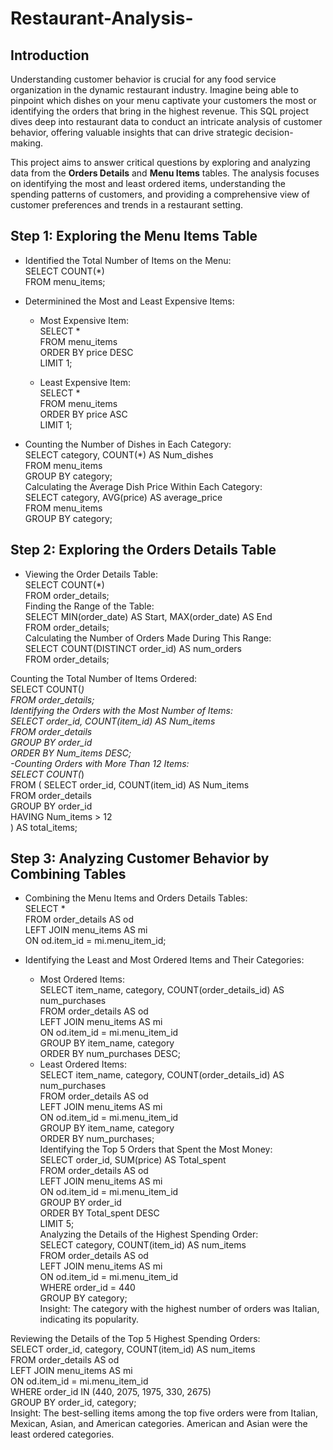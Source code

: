 # Restaurant-Analysis-

## Introduction
Understanding customer behavior is crucial for any food service organization in the dynamic restaurant industry. Imagine being able to pinpoint which dishes on your menu captivate your customers the most or identifying the orders that bring in the highest revenue. This SQL project dives deep into restaurant data to conduct an intricate analysis of customer behavior, offering valuable insights that can drive strategic decision-making.

This project aims to answer critical questions by exploring and analyzing data from the **Orders Details** and **Menu Items** tables. The analysis focuses on identifying the most and least ordered items, understanding the spending patterns of customers, and providing a comprehensive view of customer preferences and trends in a restaurant setting.

## Step 1: Exploring the Menu Items Table

- Identified the Total Number of Items on the Menu:<br/>
  SELECT COUNT(*)<br/>
  FROM menu_items;<br/>
  
- Determinined  the Most and Least Expensive Items:<br/>
  - Most Expensive Item:<br/>
    SELECT * <br/>
    FROM menu_items<br/>
    ORDER BY price DESC<br/>
    LIMIT 1;<br/>
  
  - Least Expensive Item:<br/>
    SELECT *<br/> 
    FROM menu_items<br/>
    ORDER BY price ASC<br/>
    LIMIT 1;<br/>
    
- Counting the Number of Dishes in Each Category:<br/>
  SELECT category, COUNT(*) AS Num_dishes<br/>
  FROM menu_items<br/>
  GROUP BY category;<br/>
Calculating the Average Dish Price Within Each Category:<br/>
  SELECT category, AVG(price) AS average_price<br/>
  FROM menu_items<br/>
  GROUP BY category;<br/>

 ## Step 2: Exploring the Orders Details Table<br/>

- Viewing the Order Details Table:<br/>
  SELECT COUNT(*)<br/>
  FROM order_details;<br/>
Finding the Range of the Table:<br/>
  SELECT MIN(order_date) AS Start, MAX(order_date) AS End<br/>
  FROM order_details;<br/>
Calculating the Number of Orders Made During This Range:<br/>
  SELECT COUNT(DISTINCT order_id) AS num_orders<br/>
  FROM order_details;<br/>
  
Counting the Total Number of Items Ordered:<br/>
  SELECT COUNT(*)<br/>
  FROM order_details;<br/>
Identifying the Orders with the Most Number of Items:<br/>
  SELECT order_id, COUNT(item_id) AS Num_items<br/>
  FROM order_details<br/>
  GROUP BY order_id<br/>
  ORDER BY Num_items DESC;<br/>
-Counting Orders with More Than 12 Items:<br/>
  SELECT COUNT(*)<br/>
  FROM (
    SELECT order_id, COUNT(item_id) AS Num_items<br/>
    FROM order_details<br/>
    GROUP BY order_id<br/>
    HAVING Num_items > 12<br/>
  ) AS total_items;<br/>

## Step 3: Analyzing Customer Behavior by Combining Tables<br/>

- Combining the Menu Items and Orders Details Tables:<br/>
  SELECT *<br/>
  FROM order_details AS od<br/>
  LEFT JOIN menu_items AS mi <br/>
  ON od.item_id = mi.menu_item_id;<br/>
  
- Identifying the Least and Most Ordered Items and Their Categories:<br/>
  - Most Ordered Items:<br/>
    SELECT item_name, category, COUNT(order_details_id) AS num_purchases<br/>
    FROM order_details AS od <br/>
    LEFT JOIN menu_items AS mi <br/>
    ON od.item_id = mi.menu_item_id<br/>
    GROUP BY item_name, category<br/>
    ORDER BY num_purchases DESC;<br/>
  - Least Ordered Items:<br/>
    SELECT item_name, category, COUNT(order_details_id) AS num_purchases<br/>
    FROM order_details AS od <br/>
    LEFT JOIN menu_items AS mi <br/>
    ON od.item_id = mi.menu_item_id <br/>
    GROUP BY item_name, category <br/>
    ORDER BY num_purchases; <br/>
Identifying the Top 5 Orders that Spent the Most Money:<br/>
  SELECT order_id, SUM(price) AS Total_spent<br/>
  FROM order_details AS od <br/>
  LEFT JOIN menu_items AS mi <br/>
  ON od.item_id = mi.menu_item_id <br/>
  GROUP BY order_id<br/>
  ORDER BY Total_spent DESC<br/>
  LIMIT 5;<br/>
Analyzing the Details of the Highest Spending Order:<br/>
  SELECT category, COUNT(item_id) AS num_items<br/>
  FROM order_details AS od<br/>
  LEFT JOIN menu_items AS mi<br/>
  ON od.item_id = mi.menu_item_id<br/>
  WHERE order_id = 440<br/>
  GROUP BY category;<br/>
  Insight: The category with the highest number of orders was Italian, indicating its popularity.<br/>

Reviewing the Details of the Top 5 Highest Spending Orders:<br/>
  SELECT order_id, category, COUNT(item_id) AS num_items<br/>
  FROM order_details AS od<br/>
  LEFT JOIN menu_items AS mi<br/>
  ON od.item_id = mi.menu_item_id<br/>
  WHERE order_id IN (440, 2075, 1975, 330, 2675)<br/>
  GROUP BY order_id, category;<br/>
  Insight: The best-selling items among the top five orders were from Italian, Mexican, Asian, and American categories. American and Asian were the least ordered categories.<br/>
